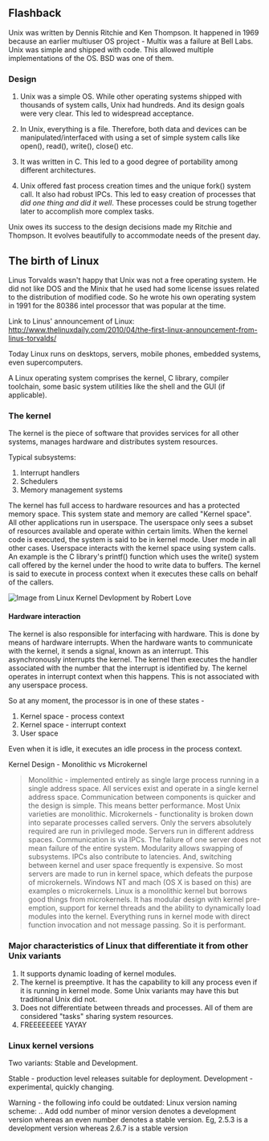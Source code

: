 ## Flashback

Unix was written by Dennis Ritchie and Ken Thompson. It happened in 1969 because an earlier multiuser OS project - Multix was a
failure at Bell Labs. Unix was simple and shipped with code. This allowed multiple implementations of the OS.
BSD was one of them.

### Design
1. Unix was a simple OS. While other operating systems shipped with thousands of system calls, Unix had hundreds. And its
design goals were very clear. This led to widespread acceptance.

2. In Unix, everything is a file. Therefore, both data and devices can be manipulated/interfaced with using a set of simple system
calls like open(), read(), write(), close() etc.

3. It was written in C. This led to a good degree of portability among different architectures.

4. Unix offered fast process creation times and the unique fork() system call. It also had robust IPCs. This led to easy creation
of processes that *did one thing and did it well*. These processes could be strung together later to accomplish more complex tasks.

Unix owes its success to the design decisions made my Ritchie and Thompson. It evolves beautifully to accommodate needs of the
present day.

## The birth of Linux
Linus Torvalds wasn't happy that Unix was not a free operating system. He did not like DOS and the Minix that he used had some
license issues related to the distribution of modified code. So he wrote his own operating system in 1991 for the 80386 intel
processor that was popular at the time.

Link to Linus' announcement of Linux: http://www.thelinuxdaily.com/2010/04/the-first-linux-announcement-from-linus-torvalds/

Today Linux runs on desktops, servers, mobile phones, embedded systems, even supercomputers.

A Linux operating system comprises the kernel, C library, compiler toolchain, some basic system utilities like the shell
and the GUI (if applicable).

### The kernel

The kernel is the piece of software that provides services for all other systems, manages hardware and distributes system resources.

Typical subsystems:
1. Interrupt handlers
2. Schedulers
3. Memory management systems

The kernel has full access to hardware resources and has a protected memory space. This system state and memory are called "Kernel space".
All other applications run in userspace. The userspace only sees a subset of resources available and operate within certain limits.
When the kernel code is executed, the system is said to be in kernel mode. User mode in all other cases. Userspace interacts
with the kernel space using system calls. An example is the C library's printf() function which uses the write() system call offered
by the kernel under the hood to write data to buffers. The kernel is said to execute in process context when it executes these calls on
behalf of the callers.

![Image from Linux Kernel Devlopment by Robert Love](https://notes.shichao.io/lkd/figure_1.1.png)

#### Hardware interaction

The kernel is also responsible for interfacing with hardware. This is done by means of hardware interrupts. When the hardware
wants to communicate with the kernel, it sends a signal, known as an interrupt. This asynchronously interrupts the kernel. The kernel
then executes the handler associated with the number that the interrupt is identified by. The kernel operates in interrupt context
when this happens. This is not associated with any userspace process.

So at any moment, the processor is in one of these states -

1. Kernel space - process context
2. Kernel space - interrupt context
3. User space

Even when it is idle, it executes an idle process in the process context.

Kernel Design -  Monolithic vs Microkernel
> Monolithic - implemented entirely as single large process running in a single address space. All services exist
> and operate in a single kernel address space. Communication between components is quicker and the design is simple. This
> means better performance. Most Unix varieties are monolithic.
> Microkernels - functionality is broken down into separate processes called servers. Only the servers absolutely required are
> run in privileged mode. Servers run in different address spaces.
> Communication is via IPCs. The failure of one server does not mean failure of the entire system.
> Modularity allows swapping of subsystems. IPCs also contribute to latencies. And, switching between kernel and user space
> frequently is expensive. So most servers are made to run in kernel space, which defeats the purpose of microkernels. Windows
> NT and mach (OS X is based on this) are examples o microkernels.
> Linux is a monolithic kernel but borrows good things from microkernels. It has modular design with kernel pre-emption, support
> for kernel threads and the ability to dynamically load modules into the kernel. Everything runs in kernel mode with direct
> function invocation and not message passing. So it is performant.

### Major characteristics of Linux that differentiate it from other Unix variants
1. It supports dynamic loading of kernel modules.
2. The kernel is preemptive. It has the capability to kill any process even if it is running in kernel mode. Some Unix variants
    may have this but traditional Unix did not.
3. Does not differentiate between threads and processes. All of them are considered "tasks" sharing system resources.
4. FREEEEEEEE YAYAY

### Linux kernel versions

Two variants:
Stable and Development.

Stable - production level releases suitable for deployment.
Development - experimental, quickly changing.

Warning - the following info could be outdated:
Linux version naming scheme:
<major version>.<minor version>.<revision>
Add odd number of minor version denotes a development version whereas an even number denotes a stable version.
Eg, 2.5.3 is a development version whereas 2.6.7 is a stable version
